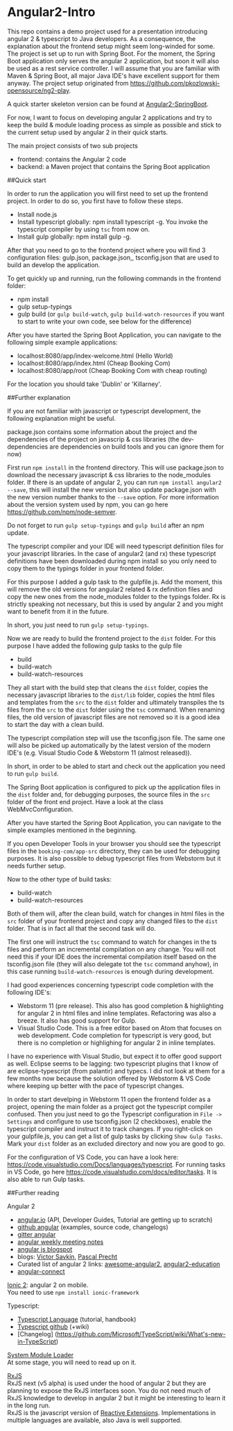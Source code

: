 # Angular2-Intro
This repo contains a demo project used for a presentation introducing angular 2 & typescript to Java developers. As a consequence, the explanation about the frontend setup might seem long-winded for some. The project is set up to run with Spring Boot. For the moment, the Spring Boot application only serves the angular 2 application, but soon it will also be used as a rest service controller. I will assume that you are familiar with Maven & Spring Boot, all major Java IDE's have excellent support for them anyway. The project setup originated from https://github.com/pkozlowski-opensource/ng2-play.

A quick starter skeleton version can be found at [Angular2-SpringBoot](https://github.com/Krustie101/Angular2-SpringBoot).

For now, I want to focus on developing angular 2 applications and try to keep the build & module loading process as simple as possible and stick to the current setup used by angular 2 in their quick starts.

The main project consists of two sub projects
- frontend: contains the Angular 2 code   
- backend:  a Maven project that contains the Spring Boot application

##Quick start

In order to run the application you will first need to set up the frontend project. In order to do so, you first have to follow these steps.

- Install node.js  
- Install typescript globally: npm install typescript -g. You invoke the typescript compiler by using `tsc` from now on.
- Install gulp globally: npm install gulp -g. 

After that you need to go to the frontend project where you will find 3 configuration files: gulp.json, package.json,, tsconfig.json that are used to build an develop the application.

To get quickly up and running, run the following commands in the frontend folder:
- npm install
- gulp setup-typings
- gulp build (or `gulp build-watch`, `gulp build-watch-resources` if you want to start to write your own code, see below for the difference) 

After you have started the Spring Boot Application, you can navigate to the following simple example applications:
- localhost:8080/app/index-welcome.html  (Hello World)
- localhost:8080/app/index.html (Cheap Booking Com)
- localhost:8080/app/root (Cheap Booking Com with cheap routing)

For the location you should take 'Dublin' or 'Killarney'.
 
##Further explanation

If you are not familiar with javascript or typescript development, the following explanation might be useful.

package.json contains some information about the project and the dependencies of the project on javascrip & css libraries (the dev-dependencies are dependencies on build tools and you can ignore them for now)

First run `npm install` in the frontend directory. This will use package.json to download the necessary javascript & css libraries to the node_modules folder. If there is an update of angular 2, you can run `npm install angular2 --save`, this will install the new version but also update package.json with the new version number thanks to the `--save` option. For more information about the version system used by npm, you can go here https://github.com/npm/node-semver.

Do not forget to run `gulp setup-typings` and `gulp build` after an npm update. 

The typescript compiler and your IDE will need typescript definition files for your javascript libraries. In the case of angular2 (and rx) these typescript definitions have been downloaded during npm install so you only need to copy them to the typings folder in your frontend folder.

For this purpose I added a gulp task to the gulpfile.js. Add the moment, this will remove the old versions for angular2 related & rx definition files and copy the new ones from the node_modules folder to the typings folder. Rx is strictly speaking not necessary, but this is used by angular 2 and you might want to benefit from it in the future.

In short, you just need to run `gulp setup-typings`.

Now we are ready to build the frontend project to the `dist` folder. For this purpose I have added the following gulp tasks to the gulp file
- build
- build-watch
- build-watch-resources


They all start with the build step that cleans the `dist` folder, copies the necessary javascript libraries to the `dist/lib` folder, copies the html files and templates from the `src` to the `dist` folder and ultimately transpiles the ts files from the `src` to the `dist` folder using the `tsc` command. When renaming files, the old version of javascript files are not removed so it is a good idea to start the day with a clean build.

The typescript compilation step will use the tsconfig.json file. The same one will also be picked up automatically by the latest version of the modern IDE's (e.g. Visual Studio Code & Webstorm 11 (almost released)).

In short, in order to be abled to start and check out the application you need to run `gulp build`. 

The Spring Boot application is configured to pick up the application files in the `dist` folder and, for debugging purposes, the source files in the `src` folder of the front end project. Have a look at the class WebMvcConfiguration.

After you have started the Spring Boot Application, you can navigate to the simple examples mentioned in the beginning.

If you open Developer Tools in your browser you should see the typescript files in the `booking-com/app-src` directory, they can be used for debugging purposes. It is also possible to debug typescript files from Webstorm but it needs further setup.

Now to the other type of build tasks:
- build-watch
- build-watch-resources

Both of them will, after the clean build, watch for changes in html files in the `src` folder of your frontend project and copy any changed files to the `dist` folder. That is in fact all that the second task will do.

The first one will instruct the `tsc` command to watch for changes in the ts files and perform an incremental compilation on any change. You will not need this if your IDE does the incremental compilation itself based on the tsconfig.json file (they will also delegate tot the `tsc` command anyhow), in this case running `build-watch-resources` is enough during development. 

I had good experiences concerning typescript code completion with the following IDE's:
- Webstorm 11 (pre release). This also has good completion & highlighting for angular 2 in html files and inline templates. Refactoring was also a breeze. It also has good support for Gulp.
- Visual Studio Code. This is a free editor based on Atom that focuses on web development. Code completion for typescript is very good, but there is no completion or highlighing for angular 2 in inline templates.

I have no experience with Visual Studio, but expect it to offer good support as well. Eclipse seems to be lagging: two typescript plugins that I know of are eclipse-typescript (from palantir) and typecs. I did not look at them for a few months now because the solution offered by Webstorm & VS Code where keeping up better with the pace of typescript changes.

In order to start develping in Webstorm 11 open the frontend folder as a project, opening the main folder as a project got the typescript compiler confused. Then you just need to go the Typescript configuration in `File -> Settings` and configure to use tsconfig.json (2 checkboxes), enable the typescript compiler and instruct it to track changes. 
If you right-click on your gulpfile.js, you can get a list of gulp tasks by clicking `Show Gulp Tasks`. Mark your `dist` folder as an excluded directory and now you are good to go.

For the configuration of VS Code, you can have a look here: https://code.visualstudio.com/Docs/languages/typescript. For running tasks in VS Code, go here https://code.visualstudio.com/docs/editor/tasks. It is also able to run Gulp tasks.

##Further reading 

Angular 2
- [angular.io](https://angular.io/) (API, Developer Guides, Tutorial are getting up to scratch) 
- [github angular](https://github.com/angular/angular) (examples, source code, changelogs)
- [gitter angular](https://gitter.im/angular/angular)
- [angular weekly meeting notes](https://docs.google.com/document/d/150lerb1LmNLuau_a_EznPV1I1UHMTbEl61t4hZ7ZpS0)
- [angular js blogspot](http://angularjs.blogspot.be/)
- blogs: [Victor Savkin](http://victorsavkin.com/), [Pascal Precht](http://blog.thoughtram.io/)
- Curated list of angular 2 links: [awesome-angular2](https://angular-class.github.io/awesome-angular2/),     [angular2-education](https://github.com/timjacobi/angular2-education)
- [angular-connect](http://angularconnect.com/) 

[Ionic 2](http://ionic.io/2): angular 2 on mobile.  
You need to use `npm install ionic-framework`

Typescript:
- [Typescript Language](http://www.typescriptlang.org/) (tutorial, handbook)
- [Typescript github](https://github.com/Microsoft/TypeScript/) (+wiki)
- [Changelog] (https://github.com/Microsoft/TypeScript/wiki/What's-new-in-TypeScript)

[System Module Loader](https://github.com/systemjs/systemjs/wiki)  
At some stage, you will need to read up on it. 

[RxJS](https://github.com/Reactive-Extensions/RxJS)  
RxJS next (v5 alpha)  is used under the hood of angular 2 but they are planning to expose the RxJS interfaces soon. You do not need much of RxJS knowledge to develop in angular 2 but it might be interesting to learn it in the long run.  
RxJS is the javascript version of [Reactive Extensions](http://reactivex.io/). Implementations in multiple languages are available, also Java is well supported.









 




